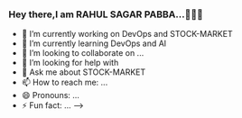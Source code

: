 ### Hey there,I am RAHUL SAGAR PABBA...👨🏻‍💻



- 🔭 I’m currently working on DevOps and STOCK-MARKET
- 🌱 I’m currently learning DevOps and AI
- 👯 I’m looking to collaborate on ...
- 🤔 I’m looking for help with 
- 💬 Ask me about STOCK-MARKET
- 📫 How to reach me: ...
- 😄 Pronouns: ...
- ⚡ Fun fact: ...
-->
